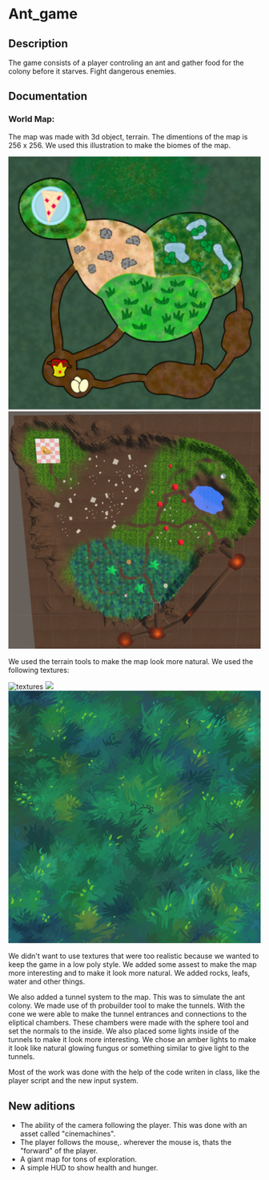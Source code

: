 # Ant_game

## Description

The game consists of a player controling an ant and gather food for the colony before it starves. Fight dangerous enemies.

## Documentation

### World Map:

The map was made with 3d object, terrain. The dimentions of the map is 256 x 256. We used this illustration to make the biomes of the map.

![map_diagam](Images/map_diagram.png) ![](Images/map.png)

We used the terrain tools to make the map look more natural. We used the following textures:

![textures](Assets/Textures/brown-clay-textured-background-earth-tone-diy-creative-art-minimal-style.jpg)
![](Assets/Textures/11059458_47056.jpg  )
![textures](Assets/Textures/cgshare-book-grass-003.jpg)

We didn't want to use textures that were too realistic because we wanted to keep the game in a low poly style. We added some assest to make the map more interesting and to make it look more natural. We added rocks, leafs, water and other things.

We also added a tunnel system to the map. This was to simulate the ant colony. We made use of th probuilder tool to make the tunnels. With the cone we were able to make the tunnel entrances and connections to the eliptical chambers. These chambers were made with the sphere tool and set the normals to the inside. We also placed some lights inside of the tunnels to make it look more interesting. We chose an amber lights to make it look like natural glowing fungus or something similar to give light to the tunnels.

Most of the work was done with the help of the code writen in class, like the player script and the new input system.


## New aditions
- The ability of the camera following the player. This was done with an asset called "cinemachines".
- The player follows the mouse,. wherever the mouse is, thats the "forward" of the player.
- A giant map for tons of exploration.
- A simple HUD to show health and hunger.
